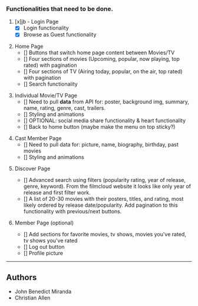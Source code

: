 ### Functionalities that need to be done.

1. [x]jb - Login Page
   - [x] Login functionality
   - [x] Browse as Guest functionality

2) Home Page
   - [] Buttons that switch home page content between Movies/TV
   - [] Four sections of movies (Upcoming, popular, now playing, top rated) with pagination
   - [] Four sections of TV (Airing today, popular, on the air, top rated) with pagination
   - [] Search functionality

3. Individual Movie/TV Page
   - [] Need to pull **data** from API for: poster, background img, summary, name, rating, genre, cast, trailers.
   - [] Styling and animations
   - [] OPTIONAL: social media share functionality & heart functionality
   - [] Back to home button (maybe make the menu on top sticky?)

4) Cast Member Page
   - [] Need to pull data for: picture, name, biography, birthday, past movies
   - [] Styling and animations

5. Discover Page

   - [] Advanced search using filters (popularity rating, year of release, genre, keyword). From the filmcloud website it looks like only year of release and first filter work.
   - [] A list of 20-30 movies with their posters, titles, and rating, most likely ordered by release date/popularity. Add pagination to this functionality with previous/next buttons.

6. Member Page (optional)
   - [] Add sections for favorite movies, tv shows, movies you've rated, tv shows you've rated
   - [] Log out button
   - [] Profile picture

---

## Authors

- John Benedict Miranda
- Christian Allen
